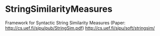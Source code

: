 # StringSimilarityMeasures
Framework for Syntactic String Similarity Measures (Paper: http://cs.uef.fi/sipu/pub/StringSim.pdf) http://cs.uef.fi/sipu/soft/stringsim/
